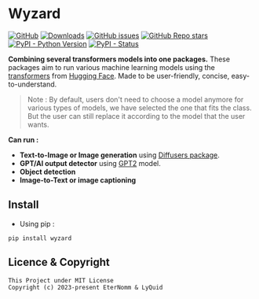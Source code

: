 # Wyzard
[![GitHub](https://img.shields.io/github/license/EterNomm/Wyzard?label=Project%20License)](https://github.com/EterNomm/Wyzard/blob/main/LICENSE)
[![Downloads](https://static.pepy.tech/personalized-badge/wyzard?period=total&units=international_system&left_color=grey&right_color=blue&left_text=Downloads)](https://pypi.org/project/wyzard)
[![GitHub issues](https://img.shields.io/github/issues/EterNomm/Wyzard?label=Issues&logo=github)](https://github.com/EterNomm/Wyzard/issues)
[![GitHub Repo stars](https://img.shields.io/github/stars/EterNomm/Wyzard?label=Github%20Stars&logo=github)](https://github.com/EterNomm/Wyzard)
[![PyPI - Python Version](https://img.shields.io/pypi/pyversions/wyzard?label=Python%20Version&logo=python&logoColor=yellow)](https://pypi.org/project/wyzard)
[![PyPI - Status](https://img.shields.io/pypi/status/wyzard?label=Package%20Status&logo=pypi&logoColor=yellow)](https://pypi.org/project/wyzard)

**Combining several transformers models into one packages.**
These packages aim to run various machine learning models using the [transformers](https://github.com/huggingface/transformers/) from [Hugging Face](https://huggingface.co/). Made to be user-friendly, concise, easy-to-understand. 

> Note :
By default, users don't need to choose a model anymore for various types of models, we have selected the one that fits the class. But the user can still replace it according to the model that the user wants.

**Can run :**
- **Text-to-Image or Image generation** using [Diffusers package](https://github.com/huggingface/diffusers).
- **GPT/AI output detector** using [GPT2](https://huggingface.co/gpt2) model.
- **Object detection**
- **Image-to-Text or image captioning**


## Install
- Using pip :
```
pip install wyzard
```

## Licence & Copyright

```
This Project under MIT License
Copyright (c) 2023-present EterNomm & LyQuid
```
